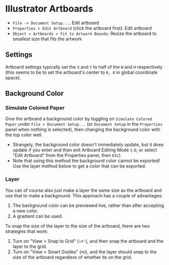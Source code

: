 # Illustrator Artboards

- `File -> Document Setup...`: Edit artboard
- `Properties > Edit Artboard` (click the artboard first): Edit artboard
- `Object > Artboards > Fit to Artwork Bounds`: Resize the artboard to smallest size that fits the artwork

## Settings

Artboard settings typically set the `X` and `Y` to half of the `W` and `H` respectively (this seems to be to set the artboard's center to `0, 0` in global coordinate space).

## Background Color

### Simulate Colored Paper

Give the artboard a background color by toggling on `Simulate Colored Paper` under `File > Document Setup...` (or `Document Setup` in the `Properties` panel when nothing is selected), then changing the background color with the top color well.

- Strangely, the background color doesn't immediately update, but it does update if you enter and then exit Artboard Editing Mode (`⇧O`, or select "Edit Artboard" from the Properties panel, then `ESC`).
- Note that using this method the background color cannot be exported! Use the layer method below to get a color that can be exported.

### Layer

You can of course also just make a layer the same size as the artboard and use that to make a background. This approach has a couple of advantages:

1. The background color can be previewed live, rather than after accepting a new color.
2. A gradient can be used.

To snap the size of the layer to the size of the artboard, there are two strategies that work:

1. Turn on "View > Snap to Grid" (`⇧⌘'`), and then snap the artboard and the layer to the grid.
2. Turn on "View > Smart Guides" (`⌘U`), and the layer should snap to the size of the artboard regardless of whether its on the grid.
